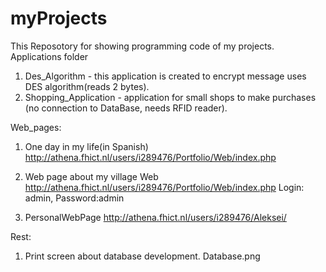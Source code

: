 myProjects
=======
This Reposotory for showing programming code of my projects.
Applications folder
1) Des_Algorithm - this application is created to encrypt message uses DES algorithm(reads 2 bytes).
2) Shopping_Application - application for small shops to make purchases (no connection to DataBase, needs RFID reader).

Web_pages:
1) One day in my life(in Spanish)  
http://athena.fhict.nl/users/i289476/Portfolio/Web/index.php

2) Web page about my village
Web http://athena.fhict.nl/users/i289476/Portfolio/Web/index.php
Login: admin, Password:admin

3) PersonalWebPage
http://athena.fhict.nl/users/i289476/Aleksei/

Rest:
1) Print screen about database development.
Database.png

	